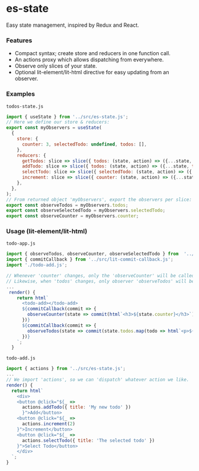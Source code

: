 # es-state
Easy state management, inspired by Redux and React.  

### Features
* Compact syntax; create store and reducers in one function call.
* An actions proxy which allows dispatching from everywhere.
* Observe only slices of your state.
* Optional lit-element/lit-html directive for easy updating from an observer.

### Examples
`todos-state.js`
```js
import { useState } from '../src/es-state.js';
// Here we define our store & reducers:
export const myObservers = useState(
  { 
    store: {
      counter: 3, selectedTodo: undefined, todos: [],
    },
    reducers: {
      getTodos: slice => slice({ todos: (state, action) => ({...state, todos: [...action.payload]})}),
      addTodo: slice => slice({ todos: (state, action) => ({...state, todos: [...state.todos, action.payload]})}),
      selectTodo: slice => slice({ selectedTodo: (state, action) => ({...state, selectedTodo: action.payload})}),
      increment: slice => slice({ counter: (state, action) => ({...state, counter: state.counter + action.payload })}),
    },
  },
);
// From returned object 'myObservers', export the observers per slice:
export const observeTodos = myObservers.todos;
export const observeSelectedTodo = myObservers.selectedTodo;
export const observeCounter = myObservers.counter;
```

### Usage (lit-element/lit-html)
`todo-app.js`
```js
import { observeTodos, observeCounter, observeSelectedTodo } from  '../state/todos-state.js';
import { commitCallback } from '../src/lit-commit-callback.js';
import './todo-add.js';

// Whenever 'counter' changes, only the 'observeCounter' will be called.
// Likewise, when 'todos' changes, only observer 'observeTodos' will be called.
...
 render() {
    return html`
      <todo-add></todo-add>
      ${commitCallback(commit => {
        observeCounter(state => commit(html`<h3>${state.counter}</h3>`))
      })}
      ${commitCallback(commit => {
        observeTodos(state => commit(state.todos.map(todo => html`<p>${todo.title}</p>`)))
      })}
    `;
  }
```

`todo-add.js`
```js
import { actions } from '../src/es-state.js';
...
// We import 'actions', so we can 'dispatch' whatever action we like.
render() {
  return html`
    <div>
    <button @click="${_ => 
      actions.addTodo({ title: 'My new todo' })
      }">Add</button>
    <button @click="${_ => 
      actions.increment(2)
    }">Increment</button>
    <button @click="${_ => 
      actions.selectTodo({ title: 'The selected todo' })
    }">Select Todo</button>
    </div>
  `;
}
```


